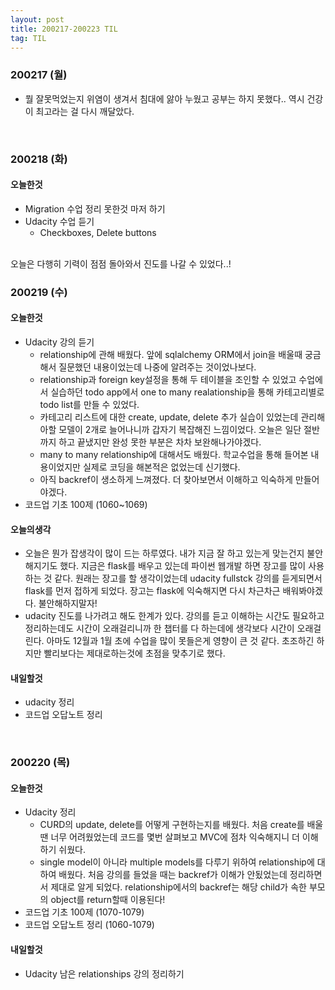 ```yaml
---
layout: post
title: 200217-200223 TIL
tag: TIL
---
```


### 200217 (월)
- 뭘 잘못먹었는지 위염이 생겨서 침대에 앓아 누웠고 공부는 하지 못했다.. 역시 건강이 최고라는 걸 다시 깨달았다.

<br>

### 200218 (화)
#### 오늘한것
- Migration 수업 정리 못한것 마저 하기
- Udacity 수업 듣기
  - Checkboxes, Delete buttons
<br>
오늘은 다행히 기력이 점점 돌아와서 진도를 나갈 수 있었다..!

<br>

### 200219 (수)
#### 오늘한것
- Udacity 강의 듣기
  - relationship에 관해 배웠다. 앞에 sqlalchemy ORM에서 join을 배울때 궁금해서 질문했던 내용이었는데 나중에 알려주는 것이었나보다.
  - relationship과 foreign key설정을 통해 두 테이블을 조인할 수 있었고 수업에서 실습하던 todo app에서 one to many realationship을 통해 카테고리별로 todo list를 만들 수 있었다.
  - 카테고리 리스트에 대한 create, update, delete 추가 실습이 있었는데 관리해아할 모델이 2개로 늘어나니까 갑자기 복잡해진 느낌이었다. 오늘은 일단 절반까지 하고 끝냈지만 완성 못한 부분은 차차 보완해나가야겠다.
  - many to many relationship에 대해서도 배웠다. 학교수업을 통해 들어본 내용이었지만 실제로 코딩을 해본적은 없었는데 신기했다. 
  - 아직 backref이 생소하게 느껴졌다. 더 찾아보면서 이해하고 익숙하게 만들어야겠다.
- 코드업 기초 100제 (1060~1069)

  
#### 오늘의생각
- 오늘은 뭔가 잡생각이 많이 드는 하루였다. 내가 지금 잘 하고 있는게 맞는건지 불안해지기도 했다. 지금은 flask를 배우고 있는데 파이썬 웹개발 하면 장고를 많이 사용하는 것 같다. 원래는 장고를 할 생각이었는데 udacity fullstck 강의를 듣게되면서 flask를 먼저 접하게 되었다. 장고는 flask에 익숙해지면 다시 차근차근 배워봐야겠다. 불안해하지말자!
- udacity 진도를 나가려고 해도 한계가 있다. 강의를 듣고 이해하는 시간도 필요하고 정리하는데도 시간이 오래걸리니까 한 챕터를 다 하는데에 생각보다 시간이 오래걸린다. 아마도 12월과 1월 초에 수업을 많이 못들은게 영향이 큰 것 같다. 초조하긴 하지만 빨리보다는 제대로하는것에 초점을 맞추기로 했다.

#### 내일할것
- udacity 정리
- 코드업 오답노트 정리

<br>

### 200220 (목)
#### 오늘한것
- Udacity 정리
  - CURD의 update, delete를 어떻게 구현하는지를 배웠다. 처음 create를 배울땐 너무 어려웠었는데 코드를 몇번 살펴보고 MVC에 점차 익숙해지니 더 이해하기 쉬웠다. 
  - single model이 아니라 multiple models를 다루기 위하여 relationship에 대하여 배웠다. 처음 강의를 들었을 때는 backref가 이해가 안됬었는데 정리하면서 제대로 알게 되었다. relationship에서의 backref는 해당 child가 속한 부모의 object를 return할때 이용된다!
- 코드업 기초 100제 (1070-1079)
- 코드업 오답노트 정리 (1060-1079)

#### 내일할것
- Udacity 남은 relationships 강의 정리하기
